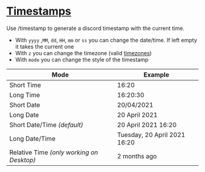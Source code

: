 # [Timestamps](https://github.com/MrAn0nym/Aliucord-Plugins/raw/builds/Timestamps.zip)
Use /timestamp to generate a discord timestamp with the current time.
- With `yyyy` ,`MM`, `dd`, `HH`, `mm` or `ss` you can change the date/time. If left empty it takes the current one
- With `z` you can change the timezone (valid [timezones](https://github.com/MrAn0nym/Aliucord-Plugins/blob/main/Timestamps/timezones.md))
- With `mode` you can change the style of the timestamp

| Mode                                      | Example                      |
|-------------------------------------------|------------------------------|
| Short Time                                | 16:20                        |
| Long Time                                 | 16:20:30                     |
| Short Date                                | 20/04/2021                   |
| Long Date                                 | 20 April 2021                |
| Short Date/Time *(default)*               | 20 April 2021 16:20          |
| Long Date/Time                            | Tuesday, 20 April 2021 16:20 |
| Relative Time *(only working on Desktop)* | 2 months ago                 |